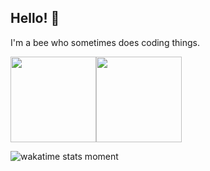 ## Hello! 🐝

I'm a bee who sometimes does coding things.

<a><img align="" height="137px" src="https://github-readme-stats.vercel.app/api?username=bobbahbrown&hide_title=true&hide_border=true&show_icons=true&include_all_commits=true&count_private=true&line_height=21&theme=synthwave" /><img align="" height="137px" src="https://github-readme-stats.vercel.app/api/top-langs/?username=bobbahbrown&hide_title=true&hide_border=true&layout=compact&theme=synthwave" /></a>

![wakatime stats moment](https://github-readme-stats.vercel.app/api/wakatime?username=bobbahbrown&show_icons=true&theme=synthwave)